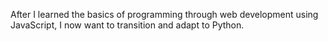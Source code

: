 After I learned the basics of programming through web development using JavaScript, I now want to transition and adapt to Python.
